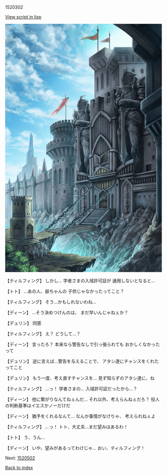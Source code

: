 1520302

[View script in lisp](../scripts/1520302.txt)

![005_Checkpoint.png](../images/backgrounds/005_Checkpoint.png)

【ティルフィング】
しかし…
学者さまの入域許可証が
通用しないとなると…

【トト】
…あの人、爺ちゃんの
子供じゃなかったってこと？

【ティルフィング】
そう…かもしれないわね…

【ディーン】
…そう決めつけんのは、
まだ早いんじゃねぇか？

【デュリン】
同感

【ティルフィング】
え？
どうして…？

【ディーン】
言ったろ？
本来なら警告なしで引っ張られても
おかしくなかったって

【デュリン】
逆に言えば…警告を与えることで、
アタシ達にチャンスをくれたってこと

【デュリン】
もう一度、考え直すチャンスを…
見ず知らずのアタシ達に、ね

【ティルフィング】
…っ！
学者さまの…
入域許可証だったから…？

【ディーン】
他に繋がりなんてねぇんだ…
それ以外、考えらんねぇだろ？
役人の判断基準はイエスかノーだけだ

【ディーン】
猶予をくれるなんて…
なんか事情がなけりゃ、
考えられねぇよ

【ティルフィング】
…っ！
トト、大丈夫…まだ望みはあるわ！

【トト】
う、うん…

【ディーン】
いや、望みがあるってわけじゃ…
おい、ティルフィング！

Next: [1520502](1520502.md)

[Back to index](index.md)
